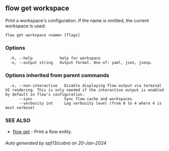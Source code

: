 ## flow get workspace

Print a workspace's configuration. If the name is omitted, the current workspace is used.

```
flow get workspace <name> [flags]
```

### Options

```
  -h, --help            help for workspace
  -o, --output string   Output format. One of: yaml, json, jsonp.
```

### Options inherited from parent commands

```
  -x, --non-interactive   Disable displaying flow output via terminal UI rendering. This is only needed if the interactive output is enabled by default in flow's configuration.
      --sync              Sync flow cache and workspaces
      --verbosity int     Log verbosity level (from 0 to 4 where 4 is most verbose)
```

### SEE ALSO

* [flow get](flow_get.md)	 - Print a flow entity.

###### Auto generated by spf13/cobra on 20-Jan-2024
